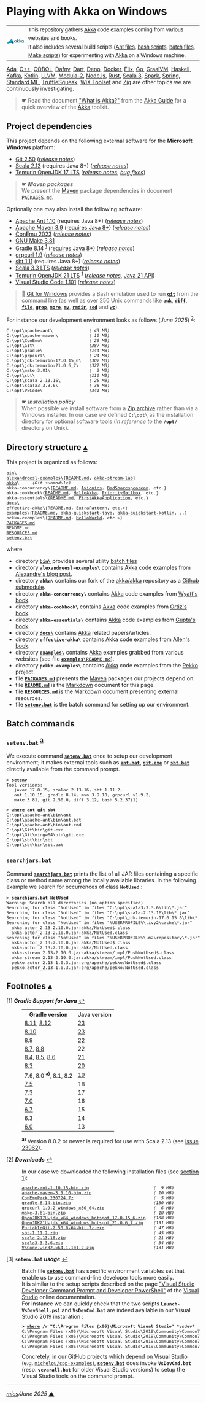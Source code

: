 # <span id="top">Playing with Akka on Windows</span>

<table style="font-family:Helvetica,Arial;line-height:1.6;">
  <tr>
  <td style="border:0;padding:0 10px 0 0;min-width:25%;">
  <a href="https://akka.io/" rel="external"><img src="docs/images/akka.svg" width="100" alt="Akka project"/></a>
  </td>
  <td style="border:0;padding:0;vertical-align:text-top;">
  This repository gathers <a href="https://akka.io/" rel="external" title="Akka">Akka</a> code examples coming from various websites and books.<br/>
  It also includes several build scripts (<a href="https://ant.apache.org/manual/using.html" rel="external">Ant files</a>, <a href="https://tldp.org/LDP/Bash-Beginners-Guide/html/sect_02_01.html" rel="external">bash scripts</a>, <a href="https://en.wikibooks.org/wiki/Windows_Batch_Scripting" rel="external">batch files</a>, <a href="https://makefiletutorial.com/" rel="external">Make scripts</a>) for experimenting with <a href="https://akka.io/" rel="external">Akka</a> on a Windows machine.
  </td>
  </tr>
</table>

[Ada][ada_examples], [C++][cpp_examples], [COBOL][cobol_examples], [Dafny][dafny_examples], [Dart][dart_examples], [Deno][deno_examples], [Docker][docker_examples], [Flix][flix_examples], [Go][golang_examples], [GraalVM][graalvm_examples], [Haskell][haskell_examples], [Kafka][kafka_examples], [Kotlin][kotlin_examples], [LLVM][llvm_examples], [Modula-2][m2_examples], [Node.js][nodejs_examples], [Rust][rust_examples], [Scala 3][scala3_examples], [Spark][spark_examples], [Spring][spring_examples], [Standard ML][sml_examples], [TruffleSqueak][trufflesqueak_examples], [WiX Toolset][wix_examples] and [Zig][zig_examples] are other topics we are continuously investigating.


> **&#9755;** Read the document <a href="https://doc.akka.io/guide/index.html#_what_is_akka/" rel="external">"What is Akka?"</a> from the [Akka Guide][akka_guide] for a quick overview of the [Akka] toolkit.

## <span id="proj_deps">Project dependencies</span>

This project depends on the following external software for the **Microsoft Windows** platform:

- [Git 2.50][git_downloads] ([*release notes*][git_relnotes])
- [Scala 2.13][scala_releases] (requires Java 8+) ([*release notes*][scala_relnotes])
- [Temurin OpenJDK 17 LTS][temurin_openjdk17] ([*release notes*][temurin_openjdk17_relnotes], [*bug fixes*][temurin_openjdk17_bugfixes])
<!--
- [Temurin OpenJDK 11 LTS][temurin_openjdk11] ([*release notes*][temurin_openjdk11_relnotes], [*bug fixes*][temurin_openjdk11_bugfixes])
-->

> **&#9755;** ***Maven packages***<br/>
> We present the [Maven][maven_repository] package dependencies in document [`PACKAGES.md`](./PACKAGES.md).

Optionally one may also install the following software:

- [Apache Ant 1.10][apache_ant] (requires Java 8+) ([*release notes*][apache_ant_relnotes])
- [Apache Maven 3.9][apache_maven] ([requires Java 8+][apache_maven_history])  ([*release notes*][apache_maven_relnotes])
- [ConEmu 2023][conemu_downloads] ([*release notes*][conemu_relnotes])
- [GNU Make 3.81][gmake_install]
- [Gradle 8.14][gradle_install] <sup id="anchor_01">[1](#footnote_01)</sup> ([requires Java 8+][gradle_compatibility]) ([*release notes*][gradle_relnotes])
- [grpcurl 1.9][grpcurl_downloads]  ([*release notes*][grpcurl_relnotes])
- [sbt 1.11][sbt_downloads] (requires Java 8+) ([*release notes*][sbt_relnotes])
- [Scala 3.3 LTS][scala3_lts_releases] ([*release notes*][scala3_lts_relnotes])
- [Temurin OpenJDK 21 LTS][temurin_openjdk21] <sup id="anchor_01">[1](#footnote_01)</sup> ([*release notes*][temurin_openjdk21_relnotes], [Java 21 API][oracle_openjdk21_api])
- [Visual Studio Code 1.101][vscode_downloads] ([*release notes*][vscode_relnotes])

<!-- see https://archive.apache.org/dist/ant/
1.10.0  -> https://archive.apache.org/dist/ant/RELEASE-NOTES-1.10.0.html
1.10.1  -> https://archive.apache.org/dist/ant/RELEASE-NOTES-1.10.1.html
1.10.2  -> https://archive.apache.org/dist/ant/RELEASE-NOTES-1.10.2.html
1.10.3  -> https://archive.apache.org/dist/ant/RELEASE-NOTES-1.10.3.html
1.10.11 -> https://archive.apache.org/dist/ant/RELEASE-NOTES-1.10.11.html
1.10.13 -> https://www.mail-archive.com/announce@apache.org/msg07860.html
1.10.14 -> https://archive.apache.org/dist/ant/RELEASE-NOTES-1.10.14.html
1.10.15 -> https://dist.apache.org/repos/dist/dev/ant/RELEASE-NOTES-1.10.15.html
-->

> **:mag_right:** [Git for Windows][git_downloads] provides a Bash emulation used to run [**`git`**][git_cli] from the command line (as well as over 250 Unix commands like [**`awk`**][man1_awk], [**`diff`**][man1_diff], [**`file`**][man1_file], [**`grep`**][man1_grep], [**`more`**][man1_more], [**`mv`**][man1_mv], [**`rmdir`**][man1_rmdir], [**`sed`**][man1_sed] and [**`wc`**][man1_wc]).

For instance our development environment looks as follows (*June 2025*) <sup id="anchor_02">[2](#footnote_02)</sup>:

<pre style="font-size:80%;">
C:\opt\apache-ant\              <i>( 43 MB)</i>
C:\opt\apache-maven\            <i>( 10 MB)</i>
C:\opt\ConEmu\                  <i>( 26 MB)</i>
C:\opt\Git\                     <i>(387 MB)</i>
C:\opt\gradle\                  <i>(144 MB)</i>
C:\opt\grpcurl\                 <i>( 24 MB)</i>
C:\opt\jdk-temurin-17.0.15_6\   <i>(302 MB)</i>
C:\opt\jdk-temurin-21.0.6_7\    <i>(327 MB)</i>
C:\opt\make-3.81\               <i>(  2 MB)</i>
C:\opt\sbt\                     <i>(110 MB)</i>
C:\opt\scala-2.13.16\           <i>( 25 MB)</i>
C:\opt\scala3-3.3.6\            <i>( 38 MB)</i>
C:\opt\VSCode\                  <i>(341 MB)</i>
</pre>

> **&#9755;** ***Installation policy***<br/>
> When possible we install software from a [Zip archive][zip_archive] rather than via a Windows installer. In our case we defined **`C:\opt\`** as the installation directory for optional software tools (*in reference to* the [**`/opt/`**][linux_opt] directory on Unix).

## <span id="structure">Directory structure</span> [**&#x25B4;**](#top)

This project is organized as follows:

<pre style="font-size:80%;">
<a href="./bin">bin\
alexandreesl-examples\{<a href="alexandreesl-examples/README.md">README.md</a>, <a href="alexandreesl-examples/akka-stream-lab/">akka-stream-lab</a>}
<a href="https://github.com/michelou/akka">akka</a>\     <i>(Git submodule)</i>
akka-concurrency\{<a href="akka-concurrency/README.md">README.md</a>, <a href="akka-concurrency/Chapter05/Avionics/">Avionics</a>, <a href="akka-concurrency/Chapter05/BadSharespearean/">BadSharespearean</a>, etc.}
akka-cookbook\{<a href="akka-cookbook/README.md">README.md</a>, <a href="akka-cookbook/Chapter01/HelloAkka/">HelloAkka</a>, <a href="akka-cookbook/Chapter01/PriorityMailbox/">PriorityMailbox</a>, etc.}
akka-essentials\{<a href="akka-essentials/README.md">README.md</a>, <a href="akka-essentials/Chapter02/FirstAkkaApplication/">FirstAkkaApplication</a>, etc.}
<a href="./docs">docs\</a>
effective-akka\{<a href="effective-akka/README.md">README.md</a>, <a href="effective-akka/ExtraPattern/">ExtraPattern</a>, etc.>}
examples\{<a href="examples/README.md">README.md</a>, <a href="examples/akka-quickstart-java/">akka-quickstart-java</a>, <a href="examples/akka-quickstart-kotlin/">akka-quickstart-kotlin</a>, ..}
pekko-examples\{<a href="pekko-examples/README.md">README.md</a>, <a href="pekko-examples/HelloWorld/">HelloWorld</a>, etc.>}
<a href="PACKAGES.md">PACKAGES.md</a>
README.md
<a href="RESOURCES.md">RESOURCES.md</a>
<a href="setenv.bat">setenv.bat</a>
</pre>

where

- directory [**`bin\`**](./bin) provides several utility [batch files][windows_batch_file]
- directory **`alexandreesl-examples\`** contains [Akka] code examples from [Alexandre's blog post][blog_alexandreesl].
- directory **`akka\`** contains our fork of the [akka/akka](https://github.com/akka/akka) repository as a [Github submodule](.gitmodules).
- directory **`akka-concurrency\`** contains [Akka] code examples from [Wyatt's book][book_wyatt].
- directory **`akka-cookbook\`** contains [Akka] code examples from [Ortiz's book][book_ortiz].
- directory **`akka-essentials\`** contains [Akka] code examples from [Gupta's book][book_gupta].
- directory [**`docs\`**](docs/) contains [Akka] related papers/articles.
- directory **`effective-akka\`** contains [Akka] code examples from [Allen's book][book_allen].
- directory [**`examples\`**](examples/) contains [Akka] examples grabbed from various websites (see file [**`examples\README.md`**](examples/README.md)).
- directory **`pekko-examples\`** contains [Akka] code examples from the [Pekko][apache_pekko] project.
- file [**`PACKAGES.md`**](PACKAGES.md) presents the [Maven][maven_repository] packages our projects depend on.
- file [**`README.md`**](README.md) is the [Markdown][github_markdown] document for this page.
- file [**`RESOURCES.md`**](RESOURCES.md) is the [Markdown][github_markdown] document presenting external resources.
- file [**`setenv.bat`**](setenv.bat) is the batch command for setting up our environment.

<!--=======================================================================-->

## <span id="commands">Batch commands</span>

### **`setenv.bat`** <sup id="anchor_03">[3](#footnote_03)</sup>

We execute command [**`setenv.bat`**](setenv.bat) once to setup our development environment; it makes external tools such as [**`ant.bat`**][apache_ant_cli], [**`git.exe`**][git_cli] or [**`sbt.bat`**][sbt_cli] directly available from the command prompt.

<pre style="font-size:80%;">
<b>&gt; <a href="setenv.bat">setenv</a></b>
Tool versions:
   javac 17.0.15, scalac 2.13.16, sbt 1.11.2,
   ant 1.10.15, gradle 8.14, mvn 3.9.10, grpcurl v1.9.2,
   make 3.81, git 2.50.0, diff 3.12, bash 5.2.37(1)

<b>&gt; <a href="https://docs.microsoft.com/en-us/windows-server/administration/windows-commands/where_1" rel="external">where</a> ant git sbt</b>
C:\opt\apache-ant\bin\ant
C:\opt\apache-ant\bin\ant.bat
C:\opt\apache-ant\bin\ant.cmd
C:\opt\Git\bin\git.exe
C:\opt\Git\mingw64\bin\git.exe
C:\opt\sbt\bin\sbt
C:\opt\sbt\bin\sbt.bat
</pre>

### **`searchjars.bat`** 

Command [**`searchjars.bat`**](./bin/searchjars.bat) prints the list of all JAR files containing a specific class or method name among the locally available libraries. In the following example we search for occurrences of class **`NotUsed`** :

<pre style="font-size:80%;">
<b>&gt; <a href="./bin/searchjars.bat">searchjars.bat</a> NotUsed</b>
Warning: Search all directories (no option specified)
Searching for class "NotUsed" in files "C:\opt\scala3-3.3.6\lib\*.jar"
Searching for class "NotUsed" in files "C:\opt\scala-2.13.16\lib\*.jar"
Searching for class "NotUsed" in files "C:\opt\jdk-temurin-17.0.15_6\lib\*.jar"
Searching for class "NotUsed" in files "%USERPROFILE%\.ivy2\cache\*.jar"
  akka-actor_2.13-2.10.0.jar:akka/NotUsed$.class
  akka-actor_2.13-2.10.0.jar:akka/NotUsed.class
Searching for class "NotUsed" in files "%USERPROFILE%\.m2\repository\*.jar"
  akka-actor_2.13-2.10.0.jar:akka/NotUsed$.class
  akka-actor_2.13-2.10.0.jar:akka/NotUsed.class
  akka-stream_2.13-2.10.0.jar:akka/stream/impl/PushNotUsed$.class
  akka-stream_2.13-2.10.0.jar:akka/stream/impl/PushNotUsed.class
  pekko-actor_2.13-1.0.3.jar:org/apache/pekko/NotUsed$.class
  pekko-actor_2.13-1.0.3.jar:org/apache/pekko/NotUsed.class
</pre>

<!--=================================================================================-->

## <span id="footnotes">Footnotes</span> [**&#x25B4;**](#top)

<span id="footnote_01">[1]</span> ***Gradle Support for Java*** [↩](#anchor_01)

<dl><dd>
<table>
<tr><th>Gradle version</th><th>Java&nbsp;version</th></tr>
<tr><td><a href="https://docs.gradle.org/8.11/release-notes.html" rel="external">8.11</a>, <a href="https://docs.gradle.org/8.12/release-notes.html" rel="external">8.12</a></td><td><a href="https://docs.gradle.org/current/javadoc/org/gradle/api/JavaVersion.html">23</a></td></tr>
<tr><td><a href="https://docs.gradle.org/8.10/release-notes.html" rel="external">8.10</a></td><td><a href="https://docs.gradle.org/current/javadoc/org/gradle/api/JavaVersion.html">23</a></td></tr>
<tr><td><a href="https://docs.gradle.org/8.9/release-notes.html" rel="external">8.9</a></td><td><a href="https://docs.gradle.org/current/javadoc/org/gradle/api/JavaVersion.html">22</a></td></tr>
<tr><td><a href="https://docs.gradle.org/8.7/release-notes.html" rel="external">8.7</a>, <a href="https://docs.gradle.org/8.8/release-notes.html" rel="external">8.8</a></td><td>22</td></tr>
<tr><td><a href="https://docs.gradle.org/8.4/release-notes.html" rel="external">8.4</a>, <a href="https://docs.gradle.org/8.5/release-notes.html" rel="external">8.5</a>, <a href="https://docs.gradle.org/8.6/release-notes.html" rel="external">8.6</a></td><td><a href="https://docs.gradle.org/current/javadoc/org/gradle/api/JavaVersion.html">21</a></td></tr>
<tr><td><a href="https://docs.gradle.org/8.3/release-notes.html" rel="external">8.3</a></td><td><a href="https://docs.gradle.org/current/javadoc/org/gradle/api/JavaVersion.html">20</a></td></tr>
<tr><td><a href="https://docs.gradle.org/7.6/release-notes.html" rel="external">7.6</a>, <a href="https://docs.gradle.org/8.0/release-notes.html" rel="external">8.0</a> <sup><b>a)</b></sup>, <a href="https://docs.gradle.org/8.1/release-notes.html" rel="external">8.1</a>, <a href="https://docs.gradle.org/8.2/release-notes.html" rel="external">8.2</a></td><td><a href="https://docs.gradle.org/current/javadoc/org/gradle/api/JavaVersion.html">19</a></td></tr>
<tr><td><a href="https://docs.gradle.org/7.5/release-notes.html" rel="external">7.5</a></td><td>18</td></tr>
<tr><td><a href="https://docs.gradle.org/7.3/release-notes.html" rel="external">7.3</a></td><td>17</td></tr>
<tr><td><a href="https://docs.gradle.org/7.0/release-notes.html" rel="external">7.0</a></td><td>16</td></tr>
<tr><td><a href="https://docs.gradle.org/6.7/release-notes.html" rel="external">6.7</a></td><td>15</td></tr>
<tr><td><a href="https://docs.gradle.org/6.3/release-notes.html" rel="external">6.3</a></td><td>14</td></tr>
<tr><td><a href="https://docs.gradle.org/6.0/release-notes.html" rel="external">6.0</a></td><td>13</td></tr>
</table>
<span><sup><b>a)</b></sup> Version 8.0.2 or newer is required for use with Scala 2.13 (see <a href="https://github.com/gradle/gradle/issues/23962">issue 23962</a>).
</dd></dl>

<span id="footnote_02">[2]</span> ***Downloads*** [↩](#anchor_02)

<dl><dd>
In our case we downloaded the following installation files (see <a href="#proj_deps">section 1</a>):
</dd>
<dd>
<pre style="font-size:80%;">
<a href="https://ant.apache.org/bindownload.cgi" rel="external">apache-ant-1.10.15-bin.zip</a>                         <i>(  9 MB)</i>
<a href="https://maven.apache.org/download.cgi">apache-maven-3.9.10-bin.zip</a>                        <i>( 10 MB)</i>
<a href="https://github.com/Maximus5/ConEmu/releases/tag/v23.07.24" rel="external">ConEmuPack.230724.7z</a>                               <i>(  5 MB)</i>
<a href="https://gradle.org/install/">gradle-8.14-bin.zip</a>                                <i>(130 MB)</i>
<a href="https://github.com/fullstorydev/grpcurl/releases">grpcurl_1.9.2_windows_x86_64.zip</a>                   <i>(  6 MB)</i>
<a href="https://sourceforge.net/projects/gnuwin32/files/make/3.81/">make-3.81-bin.zip</a>                                  <i>( 10 MB)</i>
<a href="https://adoptium.net/releases.html?variant=openjdk17&jvmVariant=hotspot">OpenJDK17U-jdk_x64_windows_hotspot_17.0.15_6.zip</a>   <i>(188 MB)</i>
<a href="https://adoptium.net/releases.html?variant=openjdk21&jvmVariant=hotspot">OpenJDK21U-jdk_x64_windows_hotspot_21.0.6_7.zip</a>    <i>(191 MB)</i>
<a href="https://git-scm.com/download/win" rel="external">PortableGit-2.50.0-64-bit.7z.exe</a>                   <i>( 47 MB)</i>
<a href="https://github.com/sbt/sbt/releases" rel="external">sbt-1.11.2.zip</a>                                     <i>( 45 MB)</i>
<a href="https://www.scala-lang.org/files/archive/">scala-2.13.16.zip</a>                                  <i>( 21 MB)</i>
<a href="https://github.com/lampepfl/dotty/releases/tag/3.3.6">scala3-3.3.6.zip</a>                                   <i>( 34 MB)</i>
<a href="https://code.visualstudio.com/Download#" rel="external">VSCode-win32-x64-1.101.2.zip</a>                       <i>(131 MB)</i>
</pre>
</dd></dl>

<span id="footnote_03">[3]</span> **`setenv.bat` *usage*** [↩](#anchor_03)

<dl><dd>
Batch file <a href=./setenv.bat><code><b>setenv.bat</b></code></a> has specific environment variables set that enable us to use command-line developer tools more easily.
</dd>
<dd>It is similar to the setup scripts described on the page <a href="https://learn.microsoft.com/en-us/visualstudio/ide/reference/command-prompt-powershell" rel="external">"Visual Studio Developer Command Prompt and Developer PowerShell"</a> of the <a href="https://learn.microsoft.com/en-us/visualstudio/windows" rel="external">Visual Studio</a> online documentation.
</dd>
<dd>
For instance we can quickly check that the two scripts <code><b>Launch-VsDevShell.ps1</b></code> and <code><b>VsDevCmd.bat</b></code> are indeed available in our Visual Studio 2019 installation :
<pre style="font-size:80%;">
<b>&gt; <a href="https://learn.microsoft.com/en-us/windows-server/administration/windows-commands/where" rel="external">where</a> /r "C:\Program Files (x86)\Microsoft Visual Studio" *vsdev*</b>
C:\Program Files (x86)\Microsoft Visual Studio\2019\Community\Common7\Tools\Launch-VsDevShell.ps1
C:\Program Files (x86)\Microsoft Visual Studio\2019\Community\Common7\Tools\VsDevCmd.bat
C:\Program Files (x86)\Microsoft Visual Studio\2019\Community\Common7\Tools\vsdevcmd\core\vsdevcmd_end.bat
C:\Program Files (x86)\Microsoft Visual Studio\2019\Community\Common7\Tools\vsdevcmd\core\vsdevcmd_start.bat
</pre>
</dd>
<dd>
Concretely, in our GitHub projects which depend on Visual Studio (e.g. <a href="https://github.com/michelou/cpp-examples"><code>michelou/cpp-examples</code></a>), <a href="./setenv.bat"><code><b>setenv.bat</b></code></a> does invoke <code><b>VsDevCmd.bat</b></code> (resp. <code><b>vcvarall.bat</b></code> for older Visual Studio versions) to setup the Visual Studio tools on the command prompt. 
</dd></dl>

***

*[mics](https://lampwww.epfl.ch/~michelou/)/June 2025* [**&#9650;**](#top)
<span id="bottom">&nbsp;</span>

<!-- link refs -->

[ada_examples]: https://github.com/michelou/ada-examples#top
[akka]: https://akka.io/
[akka_guide]: https://doc.akka.io/guide/
[akka_license]: https://www.lightbend.com/akka/license-faq
[apache_ant]: https://ant.apache.org/
[apache_ant_cli]: https://ant.apache.org/manual/running.html
[apache_ant_relnotes]: https://github.com/apache/ant/blob/master/WHATSNEW
[apache_maven]: https://maven.apache.org/download.cgi
[apache_maven_cli]: https://maven.apache.org/ref/current/maven-embedder/cli.html
[apache_maven_history]: https://maven.apache.org/docs/history.html
[apache_maven_relnotes]: https://maven.apache.org/docs/3.9.10/release-notes.html
[apache_pekko]: https://pekko.apache.org/
[blog_alexandreesl]: https://alexandreesl.com/2019/01/02/akka-streams-developing-robust-applications-using-scala/
[book_allen]: https://www.oreilly.com/library/view/effective-akka/9781449360061/
[book_gupta]: https://www.packtpub.com/product/akka-essentials/9781849518284
[book_ortiz]: https://www.packtpub.com/product/akka-cookbook/9781785288180
[book_wyatt]: https://www.artima.com/shop/akka_concurrency
[cobol_examples]: https://github.com/michelou/cobol-examples#top
[conemu_downloads]: https://github.com/Maximus5/ConEmu/releases
[conemu_relnotes]: https://conemu.github.io/blog/2023/07/24/Build-230724.html
[cpp_examples]: https://github.com/michelou/cpp-examples#top
[dafny_examples]: https://github.com/michelou/dafny-examples#top
[dart_examples]: https://github.com/michelou/dart-examples#top
[deno_examples]: https://github.com/michelou/deno-examples#top
[docker_examples]: https://github.com/michelou/docker-examples#top
[flix_examples]: https://github.com/michelou/flix-examples#top
[git_bash]: https://www.atlassian.com/git/tutorials/git-bash
[git_cli]: https://git-scm.com/docs/git
[git_downloads]: https://git-scm.com/download/win
[git_relnotes]: https://raw.githubusercontent.com/git/git/master/Documentation/RelNotes/2.50.0.txt
[github_markdown]: https://github.github.com/gfm/
[gmake_install]: https://sourceforge.net/projects/gnuwin32/files/make/3.81/
[gradle_cli]: https://docs.gradle.org/current/userguide/command_line_interface.html
[gradle_compatibility]: https://docs.gradle.org/current/release-notes.html#upgrade-instructions
[gradle_install]: https://gradle.org/install/
[gradle_relnotes]: https://docs.gradle.org/8.14/release-notes.html
[golang_examples]: https://github.com/michelou/golang-examples#top
[graalvm_examples]: https://github.com/michelou/graalvm-examples#top
[grpcurl_downloads]: https://github.com/fullstorydev/grpcurl/releases
[grpcurl_relnotes]: https://github.com/fullstorydev/grpcurl/releases/tag/v1.9.2
[haskell_examples]: https://github.com/michelou/haskell-examples#top
[kafka_examples]: https://github.com/michelou/kafka-examples#top
[kotlin_examples]: https://github.com/michelou/kotlin-examples#top
[linux_opt]: https://tldp.org/LDP/Linux-Filesystem-Hierarchy/html/opt.html
[llvm_examples]: https://github.com/michelou/llvm-examples#top
[m2_examples]: https://github.com/michelou/m2-examples#top
[man1_awk]: https://www.linux.org/docs/man1/awk.html
[man1_diff]: https://www.linux.org/docs/man1/diff.html
[man1_file]: https://www.linux.org/docs/man1/file.html
[man1_grep]: https://www.linux.org/docs/man1/grep.html
[man1_more]: https://www.linux.org/docs/man1/more.html
[man1_mv]: https://www.linux.org/docs/man1/mv.html
[man1_rmdir]: https://www.linux.org/docs/man1/rmdir.html
[man1_sed]: https://www.linux.org/docs/man1/sed.html
[man1_wc]: https://www.linux.org/docs/man1/wc.html
[maven_repository]: https://mvnrepository.com/
[nodejs_examples]: https://github.com/michelou/nodejs-examples#top
[oracle_openjdk21]: https://jdk.java.net/21/
[oracle_openjdk21_api]: https://download.java.net/java/early_access/jdk21/docs/api/
[oracle_openjdk21_relnotes]: https://jdk.java.net/21/release-notes
[rust_examples]: https://github.com/michelou/rust-examples#top
[sbt_cli]: https://www.scala-sbt.org/1.x/docs/Command-Line-Reference.html
[sbt_downloads]: https://github.com/sbt/sbt/releases
[sbt_libs]: https://www.scala-sbt.org/1.x/docs/Library-Dependencies.html
[sbt_relnotes]: https://github.com/sbt/sbt/releases/tag/v1.11.2
[scala_releases]: https://www.scala-lang.org/files/archive/
[scala_relnotes]: https://github.com/scala/scala/releases/tag/v2.13.16
[scala3_examples]: https://github.com/michelou/dotty-examples#top
[scala3_home]: https://dotty.epfl.ch
[scala3_lts_releases]: https://github.com/lampepfl/dotty/releases
[scala3_lts_relnotes]: https://github.com/lampepfl/dotty/releases/tag/3.3.6
[sh_cli]: https://man7.org/linux/man-pages/man1/sh.1p.html
[sml_examples]: https://github.com/michelou/sml-examples#top
[spark_examples]: https://github.com/michelou/spark-examples#top
[spring_examples]: https://github.com/michelou/spring-examples#top
<!--
### https://mail.openjdk.org/pipermail/jdk-updates-dev/
11.0.3  -> https://mail.openjdk.java.net/pipermail/jdk-updates-dev/2019-April/000951.html
11.0.4  -> https://mail.openjdk.java.net/pipermail/jdk-updates-dev/2019-July/001423.html
11.0.5  -> https://mail.openjdk.java.net/pipermail/jdk-updates-dev/2019-October/002025.html
11.0.6  -> https://mail.openjdk.java.net/pipermail/jdk-updates-dev/2020-January/002374.html
11.0.7  -> https://mail.openjdk.java.net/pipermail/jdk-updates-dev/2020-April/003019.html
11.0.8  -> https://mail.openjdk.java.net/pipermail/jdk-updates-dev/2020-July/003498.html
11.0.9  -> https://mail.openjdk.java.net/pipermail/jdk-updates-dev/2020-October/004007.html
11.0.10 -> https://mail.openjdk.java.net/pipermail/jdk-updates-dev/2021-January/004689.html
11.0.11 -> https://mail.openjdk.java.net/pipermail/jdk-updates-dev/2021-April/005860.html
11.0.12 -> https://mail.openjdk.org/pipermail/jdk-updates-dev/2021-July/006954.html
11.0.13 -> https://mail.openjdk.org/pipermail/jdk-updates-dev/2021-October/009368.html
11.0.14 -> https://mail.openjdk.org/pipermail/jdk-updates-dev/2022-January/011643.html
11.0.15 -> https://mail.openjdk.org/pipermail/jdk-updates-dev/2022-April/014104.html
11.0.16 -> https://mail.openjdk.org/pipermail/jdk-updates-dev/2022-July/016017.html
11.0.17 -> https://mail.openjdk.org/pipermail/jdk-updates-dev/2022-October/018119.html
11.0.18 -> https://mail.openjdk.org/pipermail/jdk-updates-dev/2023-January/020111.html
11.0.19 -> https://mail.openjdk.org/pipermail/jdk-updates-dev/2023-April/021900.html
11.0.20 -> https://mail.openjdk.org/pipermail/jdk-updates-dev/2023-July/024064.html
11.0.21 -> https://mail.openjdk.org/pipermail/jdk-updates-dev/2023-October/026351.html
11.0.22 -> https://mail.openjdk.org/pipermail/jdk-updates-dev/2024-January/029215.html
11.0.24 -> https://mail.openjdk.org/pipermail/jdk-updates-dev/2024-July/035797.html
11.0.25 -> https://mail.openjdk.org/pipermail/jdk-updates-dev/2024-October/038512.html
-->
[temurin_openjdk11]: https://adoptium.net/releases.html?variant=openjdk11&jvmVariant=hotspot
[temurin_openjdk11_bugfixes]: https://www.oracle.com/java/technologies/javase/11-0-19-relnotes.html
[temurin_openjdk11_relnotes]: https://mail.openjdk.org/pipermail/jdk-updates-dev/2023-October/026351.html
<!--
17.0.7  -> https://mail.openjdk.org/pipermail/jdk-updates-dev/2023-April/021899.html
17.0.8  -> https://mail.openjdk.org/pipermail/jdk-updates-dev/2023-July/024063.html
17.0.9  -> https://mail.openjdk.org/pipermail/jdk-updates-dev/2023-October/026352.html
17.0.10 -> https://mail.openjdk.org/pipermail/jdk-updates-dev/2024-January/029089.html
17.0.11 -> https://mail.openjdk.org/pipermail/jdk-updates-dev/2024-April/032197.html
17.0.12 -> https://mail.openjdk.org/pipermail/jdk-updates-dev/2024-July/035798.html
17.0.13 -> https://mail.openjdk.org/pipermail/jdk-updates-dev/2024-October/038867.html
-->
[temurin_openjdk17]: https://adoptium.net/releases.html?variant=openjdk17&jvmVariant=hotspot
[temurin_openjdk17_bugfixes]: https://www.oracle.com/java/technologies/javase/17-0-2-bugfixes.html
[temurin_openjdk17_relnotes]: https://mail.openjdk.org/pipermail/jdk-updates-dev/2023-October/026352.html
<!--
21_35   -> https://adoptium.net/fr/temurin/release-notes/?version=jdk-21+35
21.0.1  -> https://mail.openjdk.org/pipermail/jdk-updates-dev/2023-October/026351.html
21.0.2  -> https://mail.openjdk.org/pipermail/jdk-updates-dev/2024-January/029090.html
21.0.3  -> https://mail.openjdk.org/pipermail/jdk-updates-dev/2024-April/032196.html
21.0.4  -> https://mail.openjdk.org/pipermail/jdk-updates-dev/2024-July/035862.html
21.0.5  -> https://mail.openjdk.org/pipermail/jdk-updates-dev/2024-October/038866.html
-->
[temurin_openjdk21]: https://adoptium.net/releases.html?variant=openjdk21&jvmVariant=hotspot
[temurin_openjdk21_relnotes]: https://mail.openjdk.org/pipermail/jdk-updates-dev/2023-October/026351.html
[trufflesqueak_examples]: https://github.com/michelou/trufflesqueak-examples#top
[vs2019_downloads]: https://visualstudio.microsoft.com/en/downloads/
[vs2019_relnotes]: https://docs.microsoft.com/en-us/visualstudio/releases/2019/release-notes
[vscode_downloads]: https://code.visualstudio.com/#alt-downloads
[vscode_relnotes]: https://code.visualstudio.com/updates
[windows_batch_file]: https://en.wikibooks.org/wiki/Windows_Batch_Scripting
[wix_examples]: https://github.com/michelou/wix-examples#top
[zig_examples]: https://github.com/michelou/zig-examples#top
[zip_archive]: https://www.howtogeek.com/178146/htg-explains-everything-you-need-to-know-about-zipped-files/
